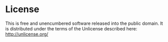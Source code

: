 License
=======

This is free and unencumbered software released into the public domain. It is 
distributed under the terms of the Unlicense described here:
http://unlicense.org/
